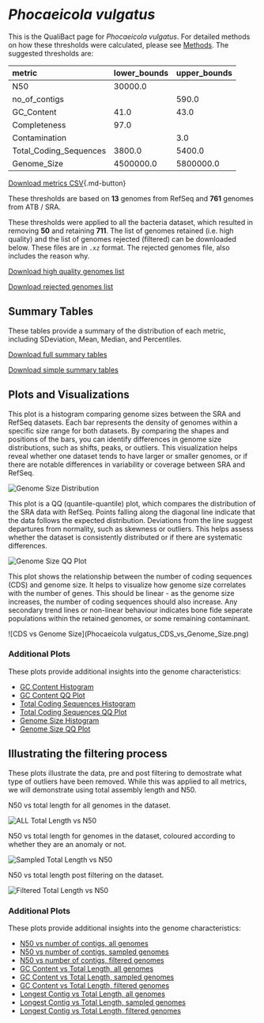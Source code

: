 # *Phocaeicola vulgatus*

This is the QualiBact page for *Phocaeicola vulgatus*. For detailed methods on how these thresholds were calculated, please see [Methods](../../methods.md).
The suggested thresholds are: 

| metric                 | lower_bounds   | upper_bounds   |
|:-----------------------|:---------------|:---------------|
| N50                    | 30000.0        |                |
| no_of_contigs          |                | 590.0          |
| GC_Content             | 41.0           | 43.0           |
| Completeness           | 97.0           |                |
| Contamination          |                | 3.0            |
| Total_Coding_Sequences | 3800.0         | 5400.0         |
| Genome_Size            | 4500000.0      | 5800000.0      |

[Download metrics CSV](Phocaeicola_vulgatus_metrics.csv){.md-button}


These thresholds are based on **13** genomes from RefSeq and **761** genomes from ATB / SRA.

These thresholds were applied to all the bacteria dataset, which resulted in removing **50** and retaining **711**.
The list of genomes retained (i.e. high quality) and the list of genomes rejected (filtered) can be downloaded below. These files are in `.xz` format. The rejected genomes file, also includes the reason why.

[Download high quality genomes list](Phocaeicola_vulgatus_high_quality_genomes.csv.xz)


[Download rejected genomes list](Phocaeicola_vulgatus_filtered_out_genomes.csv.xz)



## Summary Tables
These tables provide a summary of the distribution of each metric, including SDeviation, Mean, Median, and Percentiles.

[Download full summary tables](summary.csv)

[Download simple summary tables](selected_summary.csv)

## Plots and Visualizations

This plot is a histogram comparing genome sizes between the SRA and RefSeq datasets. Each bar represents the density of genomes within a specific size range for both datasets. By comparing the shapes and positions of the bars, you can identify differences in genome size distributions, such as shifts, peaks, or outliers. This visualization helps reveal whether one dataset tends to have larger or smaller genomes, or if there are notable differences in variability or coverage between SRA and RefSeq.

![Genome Size Distribution](Genome_Size_refseq_histogram_kde.png)

This plot is a QQ (quantile-quantile) plot, which compares the distribution of the SRA data with RefSeq. Points falling along the diagonal line indicate that the data follows the expected distribution. Deviations from the line suggest departures from normality, such as skewness or outliers. This helps assess whether the dataset is consistently distributed or if there are systematic differences.

![Genome Size QQ Plot](Genome_Size_refseq_qqplot.png)

This plot shows the relationship between the number of coding sequences (CDS) and genome size. It helps to visualize how genome size correlates with the number of genes. This should be linear - as the genome size increases, the number of coding sequences should also increase. Any secondary trend lines or non-linear behaviour indicates bone fide seperate populations within the retained genomes, or some remaining contaminant. 

![CDS vs Genome Size](Phocaeicola vulgatus_CDS_vs_Genome_Size.png)

### Additional Plots

These plots provide additional insights into the genome characteristics:

- [GC Content Histogram](GC_Content_refseq_histogram_kde.png)
- [GC Content QQ Plot](GC_Content_refseq_qqplot.png)
- [Total Coding Sequences Histogram](Total_Coding_Sequences_refseq_histogram_kde.png)
- [Total Coding Sequences QQ Plot](Total_Coding_Sequences_refseq_qqplot.png)
- [Genome Size Histogram](Genome_Size_refseq_histogram_kde.png)
- [Genome Size QQ Plot](Genome_Size_refseq_qqplot.png)
## Illustrating the filtering process
These plots illustrate the data, pre and post filtering to demostrate what type of outliers have been removed. While this was applied to all metrics, we will demonstrate using total assembly length and N50.

N50 vs total length for all genomes in the dataset.

![ALL Total Length vs N50](Phocaeicola_vulgatus_all_total_length_N50.png)

N50 vs total length for genomes in the dataset, coloured according to whether they are an anomaly or not.

![Sampled Total Length vs N50](Phocaeicola_vulgatus_sample_total_length_N50.png)

N50 vs total length post filtering on the dataset.

![Filtered Total Length vs N50](Phocaeicola_vulgatus_filt_total_length_N50.png)

### Additional Plots

These plots provide additional insights into the genome characteristics:

- [N50 vs number of contigs, all genomes](Phocaeicola_vulgatus_all_N50_number.png)
- [N50 vs number of contigs, sampled genomes](Phocaeicola_vulgatus_sample_N50_number.png)
- [N50 vs number of contigs, filtered genomes](Phocaeicola_vulgatus_filt_N50_number.png)
- [GC Content vs Total Length, all genomes](Phocaeicola_vulgatus_all_total_length_GC_Content.png)
- [GC Content vs Total Length, sampled genomes](Phocaeicola_vulgatus_sample_total_length_GC_Content.png)
- [GC Content vs Total Length, filtered genomes](Phocaeicola_vulgatus_filt_total_length_GC_Content.png)
- [Longest Contig vs Total Length, all genomes](Phocaeicola_vulgatus_all_total_length_longest.png)
- [Longest Contig vs Total Length, sampled genomes](Phocaeicola_vulgatus_sample_total_length_longest.png)
- [Longest Contig vs Total Length, filtered genomes](Phocaeicola_vulgatus_filt_total_length_longest.png)
